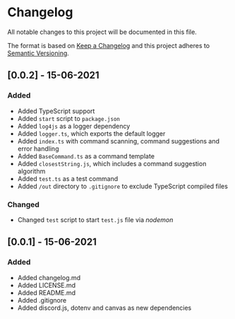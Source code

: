 # Changelog
All notable changes to this project will be documented in this file.

The format is based on [Keep a Changelog](https://keepachangelog.com/) and this project adheres to [Semantic Versioning](https://semver.org/).

## [0.0.2] - 15-06-2021

### Added
  - Added TypeScript support
  - Added `start` script to `package.json`
  - Added `log4js` as a logger dependency
  - Added `logger.ts`, which exports the default logger
  - Added `index.ts` with command scanning, command suggestions and error handling
  - Added `BaseCommand.ts` as a command template
  - Added `closestString.js`, which includes a command suggestion algorithm
  - Added `test.ts` as a test command
  - Added `/out` directory to `.gitignore` to exclude TypeScript compiled files
### Changed
  - Changed `test` script to start `test.js` file via *nodemon*
  
## [0.0.1] - 15-06-2021

### Added
  - Added changelog.md
  - Added LICENSE.md
  - Added README.md
  - Added .gitignore
  - Added discord.js, dotenv and canvas as new dependencies
